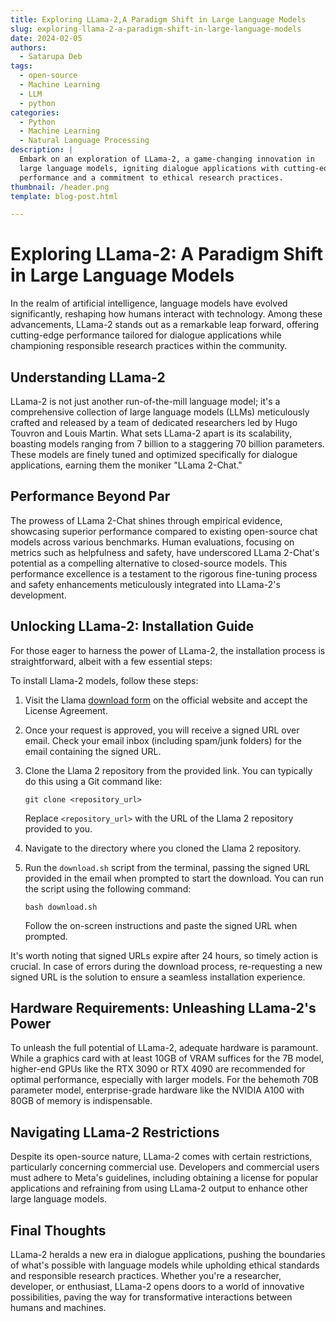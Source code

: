 ```yaml
---
title: Exploring LLama-2,A Paradigm Shift in Large Language Models
slug: exploring-llama-2-a-paradigm-shift-in-large-language-models
date: 2024-02-05
authors:
  - Satarupa Deb
tags:
  - open-source
  - Machine Learning
  - LLM
  - python
categories:
  - Python
  - Machine Learning
  - Natural Language Processing
description: |
  Embark on an exploration of LLama-2, a game-changing innovation in
  large language models, igniting dialogue applications with cutting-edge
  performance and a commitment to ethical research practices.
thumbnail: /header.png
template: blog-post.html

---
```



# Exploring LLama-2: A Paradigm Shift in Large Language Models

In the realm of artificial intelligence, language models have evolved significantly, reshaping how humans interact with technology. Among these advancements, LLama-2 stands out as a remarkable leap forward, offering cutting-edge performance tailored for dialogue applications while championing responsible research practices within the community.

## Understanding LLama-2

LLama-2 is not just another run-of-the-mill language model; it's a comprehensive collection of large language models (LLMs) meticulously crafted and released by a team of dedicated researchers led by Hugo Touvron and Louis Martin. What sets LLama-2 apart is its scalability, boasting models ranging from 7 billion to a staggering 70 billion parameters. These models are finely tuned and optimized specifically for dialogue applications, earning them the moniker "LLama 2-Chat."

## Performance Beyond Par

The prowess of LLama 2-Chat shines through empirical evidence, showcasing superior performance compared to existing open-source chat models across various benchmarks. Human evaluations, focusing on metrics such as helpfulness and safety, have underscored LLama 2-Chat's potential as a compelling alternative to closed-source models. This performance excellence is a testament to the rigorous fine-tuning process and safety enhancements meticulously integrated into LLama-2's development.

## Unlocking LLama-2: Installation Guide

For those eager to harness the power of LLama-2, the installation process is straightforward, albeit with a few essential steps:

To install Llama-2 models, follow these steps:

1. Visit the Llama [download form](https://ai.meta.com/resources/models-and-libraries/llama-downloads/) on the official website and accept the License Agreement.

2. Once your request is approved, you will receive a signed URL over email. Check your email inbox (including spam/junk folders) for the email containing the signed URL.

3. Clone the Llama 2 repository from the provided link. You can typically do this using a Git command like:

   ```
   git clone <repository_url>
   ```

   Replace `<repository_url>` with the URL of the Llama 2 repository provided to you.

4. Navigate to the directory where you cloned the Llama 2 repository.

5. Run the `download.sh` script from the terminal, passing the signed URL provided in the email when prompted to start the download. You can run the script using the following command:

   ```
   bash download.sh
   ```

   Follow the on-screen instructions and paste the signed URL when prompted.

It's worth noting that signed URLs expire after 24 hours, so timely action is crucial. In case of errors during the download process, re-requesting a new signed URL is the solution to ensure a seamless installation experience.

## Hardware Requirements: Unleashing LLama-2's Power

To unleash the full potential of LLama-2, adequate hardware is paramount. While a graphics card with at least 10GB of VRAM suffices for the 7B model, higher-end GPUs like the RTX 3090 or RTX 4090 are recommended for optimal performance, especially with larger models. For the behemoth 70B parameter model, enterprise-grade hardware like the NVIDIA A100 with 80GB of memory is indispensable.

## Navigating LLama-2 Restrictions

Despite its open-source nature, LLama-2 comes with certain restrictions, particularly concerning commercial use. Developers and commercial users must adhere to Meta's guidelines, including obtaining a license for popular applications and refraining from using LLama-2 output to enhance other large language models.

## Final Thoughts

LLama-2 heralds a new era in dialogue applications, pushing the boundaries of what's possible with language models while upholding ethical standards and responsible research practices. Whether you're a researcher, developer, or enthusiast, LLama-2 opens doors to a world of innovative possibilities, paving the way for transformative interactions between humans and machines.


